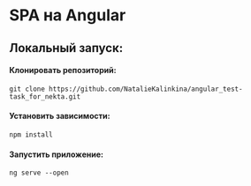 # SPA на Angular 

## Локальный запуск:

#### Клонировать репозиторий:
```
git clone https://github.com/NatalieKalinkina/angular_test-task_for_nekta.git
```
#### Установить зависимости:

```
npm install
```
#### Запустить приложение:

```
ng serve --open
```
